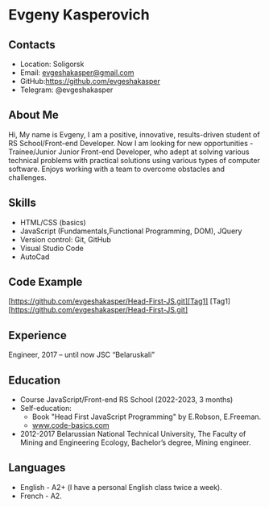 # **Evgeny Kasperovich**

## **Contacts**
* Location: Soligorsk
* Email: evgeshakasper@gmail.com
* GitHub:https://github.com/evgeshakasper
* Telegram: @evgeshakasper

## **About Me**
Hi, My name is Evgeny, I am a positive, innovative, results-driven student of RS School/Front-end Developer. 
Now I am looking for new opportunities - Trainee/Junior Junior Front-end Developer, who adept at solving various technical problems with practical solutions using various types of computer software. Enjoys working with a team to overcome obstacles and challenges. 

## **Skills**
* HTML/CSS (basics)
* JavaScript (Fundamentals,Functional Programming, DOM), JQuery    
* Version control: Git, GitHub
* Visual Studio Code
* AutoCad

## **Code Example**
[https://github.com/evgeshakasper/Head-First-JS.git][Tag1]
[Tag1][https://github.com/evgeshakasper/Head-First-JS.git]

## **Experience**
Engineer, 2017 – until now
JSC “Belaruskali”

## **Education**
* Course JavaScript/Front-end
RS School (2022-2023, 3 months)
* Self-education:
    + Book "Head First JavaScript Programming" by E.Robson, E.Freeman.
    + www.code-basics.com
* 2012-2017 Belarussian National Technical University, The Faculty of Mining and Engineering Ecology, Bachelor’s degree, Mining engineer.

## **Languages**
* English - А2+ (I have a personal English class twice a week).
* French - A2.

